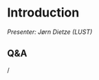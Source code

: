 # Introduction

<em>Presenter: Jørn Dietze (LUST)</em>

<!--
<video src="https://462000265.lumidata.eu/profiling-20241009/recordings/00_Introduction.mp4" controls="controls">
</video>

-   The video is also available as `/appl/local/training/profiling-20241009/recordings/00_Introduction.mp4`
-->

## Q&A

/
